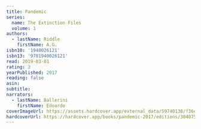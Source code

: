 ```yaml
---
title: Pandemic
series:
  name: The Extinction Files
  volume: 1
authors:
  - lastName: Riddle
    firstName: A.G.
isbn10: '1940026121'
isbn13: '9781940026121'
read: 2019-03-01
rating: 3
yearPublished: 2017
reading: false
asin:
subtitle:
narrators:
  - lastName: Ballerini
    firstName: Edoardo
coverImageUrl: https://assets.hardcover.app/external_data/59740138/f36e94c10ae90db7b3da3396c15f9e311db14ae5.jpeg
hardcoverUrl: https://hardcover.app/books/pandemic-2017/editions/30407599
---
```

